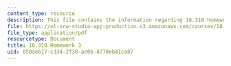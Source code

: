 ```yaml
---
content_type: resource
description: This file contains the information regarding 18.310 homework 3.
file: https://ol-ocw-studio-app-production.s3.amazonaws.com/courses/18-310-principles-of-discrete-applied-mathematics-fall-2013/050ae617c3342f30ae0b8770eb41ca87_MIT18_310F13_Homework3.pdf
file_type: application/pdf
resourcetype: Document
title: 18.310 Homework 3
uid: 050ae617-c334-2f30-ae0b-8770eb41ca87
---
```

